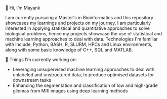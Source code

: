 👋 Hi, I’m Mayank

I am currently pursuing a Master's in Bioinformatics and this repository showcases my learnings and projects on my journey. I am particularly interested in applying statistical 
and quantitative approaches to solve biological problems, hence my projects showcase the use of statistical and machine learning approaches to deal with data. Technologies I'm familiar with include, Python, BASH, R, SLURM, HPCs and Linux environments, along with some basic knowledge of C++, SQL and MATLAB.

🌱 Things I’m currently working on:
- Leveraging unsupervised machine learning approaches to deal with unlabeled and unstructured data, to produce optimised datasets for downstream tasks
- Enhancing the segmentation and classification of low and high-grade gliomas from MRI images using deep learning methods

  
<!---
may-an-k/may-an-k is a ✨ special ✨ repository because its `README.md` (this file) appears on your GitHub profile.
You can click the Preview link to take a look at your changes.
--->
